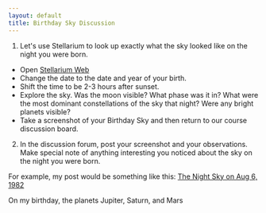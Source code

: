 ```yaml
---
layout: default
title: Birthday Sky Discussion
---
```


1. Let's use Stellarium to look up exactly what the sky looked like on the night you were born. 
- Open [Stellarium Web](https://stellarium-web.org/)
- Change the date to the date and year of your birth.
-  Shift the time to be 2-3 hours after sunset.
- Explore the sky. Was the moon visible? What phase was it in? What were the most dominant constellations of the sky that night? Were any bright planets visible?
- Take a screenshot of your Birthday Sky and then return to our course discussion board.

2. In the discussion forum, post your screenshot and your observations. Make special note of anything interesting you noticed about the sky on the night you were born.

For example, my post would be something like this: 
[The Night Sky on Aug 6, 1982](https://storage.googleapis.com/avh-lessons/avh-bday-sky.png)

On my birthday, the planets Jupiter, Saturn, and Mars
